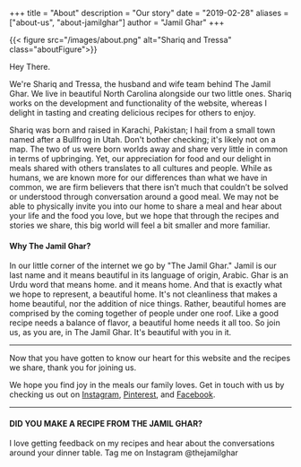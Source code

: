 +++
title = "About"
description = "Our story"
date = "2019-02-28"
aliases = ["about-us", "about-jamilghar"]
author = "Jamil Ghar"
+++

{{< figure src="/images/about.png" alt="Shariq and Tressa" class="aboutFigure">}}

Hey There. 

We're Shariq and Tressa, the husband and wife team behind The Jamil Ghar. We live in beautiful North Carolina alongside our two little ones. Shariq works on the development and functionality of the website, whereas I delight in tasting and creating delicious recipes for others to enjoy.  

Shariq was born and raised in Karachi, Pakistan; I hail from a small town named after a Bullfrog in Utah. Don't bother checking; it's likely not on a map. The two of us were born worlds away and share very little in common in terms of upbringing. Yet, our appreciation for food and our delight in meals shared with others translates to all cultures and people. While as humans, we are known more for our differences than what we have in common, we are firm believers that there isn’t much that couldn’t be solved or understood through conversation around a good meal. We may not be able to physically invite you into our home to share a meal and hear about your life and the food you love, but we hope that through the recipes and stories we share, this big world will feel a bit smaller and more familiar.  

#### Why The Jamil Ghar? 

In our little corner of the internet we go by "The Jamil Ghar." Jamil is our last name and it means beautiful in its language of origin, Arabic. Ghar is an Urdu word that means home. and it means home. And that is exactly what we hope to represent, a beautiful home. It's not cleanliness that makes a home beautiful, nor the addition of nice things. Rather, beautiful homes are comprised by the coming together of people under one roof. Like a good recipe needs a balance of flavor, a beautiful home needs it all too. So join us, as you are, in The Jamil Ghar. It's beautiful with you in it. 

----

Now that you have gotten to know our heart for this website and the recipes we share, thank you for joining us. 

We hope you find joy in the meals our family loves. Get in touch with us by checking us out on [Instagram](https://www.instagram.com/thejamilghar/), [Pinterest](https://www.pinterest.com/thejamilghar/_created/), and [Facebook](https://www.facebook.com/search/top?q=the%20jamil%20ghar). 

---- 

#### DID YOU MAKE A RECIPE FROM THE JAMIL GHAR? 
I love getting feedback on my recipes and hear about the conversations around your dinner table. 
Tag me on Instagram @thejamilghar
